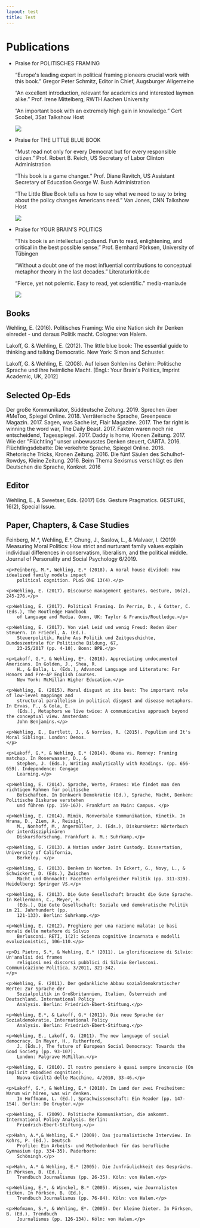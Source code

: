 ```yaml
---
layout: test
title: Test
---
```

<H1>
    Publications
</H1>
<div class="publications">
    <ul>
        <li>
            <div>
                <p>Praise for POLITISCHES FRAMING</p>
                <p>“Europe's leading expert in political framing pioneers crucial work with this book.”
                    Gregor Peter Schmitz, Editor in Chief, Augsburger Allgemeine</p>
                <p>“An excellent introduction, relevant for academics and interested laymen alike.”
                    Prof. Irene Mittelberg, RWTH Aachen University</p>
                <p>“An important book with an extremely high gain in knowledge.”
                    Gert Scobel, 3Sat Talkshow Host</p>
            </div>
            <img src="pictures/publications1.jpg">
        </li>
        <li>
            <div>
                <p>Praise for THE LITTLE BLUE BOOK</p>
                <p>“Must read not only for every Democrat but for every responsible citizen.”
                    Prof. Robert B. Reich, US Secretary of Labor
                    Clinton Administration</p>
                <p>“This book is a game changer.“
                    Prof. Diane Ravitch, US Assistant Secretary of Education
                    George W. Bush Administration</p>
                <p>“The Little Blue Book tells us how to say what we need to say to bring about the
                    policy changes Americans need.”
                    Van Jones, CNN Talkshow Host </p>
            </div>
            <img src="pictures/publications2.jpg">
        </li>
        <li>
            <div>
                <p>Praise for YOUR BRAIN'S POLITICS</p>
                <p>“This book is an intellectual godsend. Fun to read, enlightening, and critical in the
                    best possible sense.”
                    Prof. Bernhard Pörksen, University of Tübingen</p>
                <p>“Without a doubt one of the most influential contributions to conceptual metaphor
                    theory in the last decades.”
                    Literaturkritik.de</p>
                <p>“Fierce, yet not polemic. Easy to read, yet scientific.”
                    media-mania.de</p>
            </div>
            <img src="pictures/publications3.jpg">
        </li>
    </ul>
</div>
<h2>Books</h2>
<div>
    <p>Wehling, E. (2016). Politisches Framing: Wie eine Nation sich ihr Denken einredet - und daraus
        Politik macht. Cologne: von Halem.</p>
    <p>Lakoff, G. & Wehling, E. (2012). The little blue book: The essential guide to thinking and
        talking Democratic. New York: Simon and Schuster.</p>
    <p>Lakoff, G. & Wehling, E. (2008). Auf leisen Sohlen ins Gehirn: Politische Sprache und ihre
        heimliche Macht. [Engl.: Your Brain's Politics, Imprint Academic, UK, 2012]</p>
</div>
<h2>Selected Op-Eds</h2>
<div>
    <p>Der große Kommunikator, Süddeutsche Zeitung. 2019.
        Sprechen über #MeToo, Spiegel Online. 2018.
        Verräterische Sprache, Greenpeace Magazin. 2017.
        Sagen, was Sache ist, Flair Magazine. 2017.
        The far right is winning the word war, The Daily Beast. 2017.
        Fakten waren noch nie entscheidend, Tagesspiegel. 2017.
        Daddy is home, Kronen Zeitung. 2017.
        Wie der "Flüchtling" unser unbewusstes Denken steuert, CARTA. 2016.
        Flüchtlingsdebatte: Die verkehrte Sprache, Spiegel Online. 2016.
        Rhetorische Tricks, Kronen Zeitung. 2016.
        Die fünf Säulen des Schulhof-Rowdys, Kleine Zeitung. 2016.
        Beim Thema Sexismus verschlägt es den Deutschen die Sprache, Konkret. 2016</p>
</div>
<h2>Editor</h2>
<div>
    <p>Wehling, E., & Sweetser, Eds. (2017) Eds. Gesture Pragmatics. GESTURE, 16(2), Special Issue.</p>
</div>
<h2>Paper, Chapters, & Case Studies</h2>
<div>
    <p>Feinberg, M.*, Wehling, E.*, Chung, J., Saslow, L., & Malvaer, I. (2019) Measuring Moral
        Politics: How strict and nurturant family values explain individual differences in conservatism,
        liberalism, and the political middle. Journal of Personality and Social Psychology 6/2019.</p>

    <p>Feinberg, M.*, Wehling, E.* (2018). A moral house divided: How idealized family models impact
        political cognition. PLoS ONE 13(4).</p>

    <p>Wehling, E. (2017). Discourse management gestures. Gesture, 16(2), 245-276.</p>

    <p>Wehling, E. (2017). Political Framing. In Perrin, D., & Cotter, C. (Eds.), The Routledge Handbook
        of Language and Media. Oxon, UK: Taylor & Francis/Routledge.</p>

    <p>Wehling, E. (2017). Von viel Leid und wenig Freud: Reden über Steuern. In Friedel, A. (Ed.).
        Steuerpolitik, Reihe Aus Politik und Zeitgeschichte, Bundeszentrale für Politische Bildung, 67,
        23-25/2017 (pp. 4-10). Bonn: BPB.</p>

    <p>Lakoff, G.*, & Wehling, E*. (2016). Appreciating undocumented Americans. In Golden, J., Shea, R.
        H., & Balla, L. (Eds.), Advanced Language and Literature: For Honors and Pre-AP English Courses.
        New York: McMillan Higher Education.</p>

    <p>Wehling, E. (2015). Moral disgust at its best: The important role of low-level mappings and
        structural parallelism in political disgust and disease metaphors. In Ervas, F., & Gola, E.
        (Eds.), Metaphors we live twice: A communicative approach beyond the conceptual view. Amsterdam:
        John Benjamins.</p>

    <p>Wehling, E., Bartlett, J., & Norries, R. (2015). Populism and It's Moral Siblings. London: Demos.
    </p>

    <p>Lakoff, G.*, & Wehling, E.* (2014). Obama vs. Romney: Framing matchup. In Rosenwasser, D., &
        Stephen, J. (Eds.), Writing Analytically with Readings. (pp. 656-659). Independence: Cengage
        Learning.</p>

    <p>Wehling, E. (2014). Sprache, Werte, Frames: Wie findet man den richtigen Rahmen für politische
        Botschaften. In Denkwerk Demokratie (Ed.), Sprache, Macht, Denken: Politische Diskurse verstehen
        und führen (pp. 159-167). Frankfurt am Main: Campus. </p>

    <p>Wehling, E. (2014). Mimik, Nonverbale Kommunikation, Kinetik. In Wrana, D., Ziem, A., Reisigl,
        M., Nonhoff, M., Angermüller, J. (Eds.), DiskursNetz: Wörterbuch der interdisziplinären
        Diskursforschung. Frankfurt a. M.: Suhrkamp.</p>

    <p>Wehling, E. (2013). A Nation under Joint Custody. Dissertation, University of California,
        Berkeley. </p>

    <p>Wehling, E. (2013). Denken in Worten. In Eckert, G., Novy, L., & Schwickert, D. (Eds.), Zwischen
        Macht und Ohnmacht: Facetten erfolgreicher Politik (pp. 311-319). Heidelberg: Springer VS.</p>

    <p>Wehling, E. (2013). Die Gute Gesellschaft braucht die Gute Sprache. In Kellermann, C., Meyer, H.
        (Eds.), Die Gute Gesellschaft: Soziale und demokratische Politik im 21. Jahrhundert (pp.
        121-133). Berlin: Suhrkamp.</p>

    <p>Wehling, E. (2012). Preghiere per una nazione malata: Le basi morali delle metafore di Silvio
        Berlusconi. RETI, 1(2): Scienza cognitive incarnata e modelli evoluzionistici, 106-110.</p>

    <p>Di Pietro, S.*, & Wehling, E.* (2011). La glorificazione di Silvio: Un'analisi dei frames
        religiosi nei discorsi pubblici di Silvio Berlusconi. Communicazione Politica, 3/2011, 321-342.
    </p>

    <p>Wehling, E. (2011). Der gedankliche Abbau sozialdemokratischer Werte: Zur Sprache der
        Sozialpolitik in Großbritannien, Italien, Österreich und Deutschland. International Policy
        Analysis. Berlin: Friedrich-Ebert-Stiftung.</p>

    <p>Wehling, E.*, & Lakoff, G.* (2011). Die neue Sprache der Sozialdemokratie. International Policy
        Analysis. Berlin: Friedrich-Ebert-Stiftung.</p>

    <p>Wehling, E., Lakoff, G. (2011). The new language of social democracy. In Meyer, H., Rutherford,
        J. (Eds.), The future of European Social Democracy: Towards the Good Society (pp. 93-107).
        London: Palgrave McMillan.</p>

    <p>Wehling, E. (2010). Il nostro pensiero è quasi sempre inconscio (On implicit embodied cognition).
        Nuova Civiltà delle Macchine, 4/2010, 33-46.</p>

    <p>Lakoff, G.*, & Wehling, E.* (2010). Im Land der zwei Freiheiten: Warum wir hören, was wir denken.
        In Hoffmann, L. (Ed.), Sprachwissenschaft: Ein Reader (pp. 147-154). Berlin: De Gruyter.</p>

    <p>Wehling, E. (2009). Politische Kommunikation, die ankommt. International Policy Analysis. Berlin:
        Friedrich-Ebert-Stiftung.</p>

    <p>Hahn, A.*,& Wehling, E.* (2009). Das journalistische Interview. In Kohrs, P. (Ed.). Deutsch
        Profile: Ein Arbeits- und Methodenbuch für das berufliche Gymnasium (pp. 334-35). Paderborn:
        Schöningh.</p>

    <p>Hahn, A.* & Wehling, E.* (2005). Die Junfräulichkeit des Gesprächs. In Pörksen, B. (Ed.),
        Trendbuch Journalismus (pp. 26-35). Köln: von Halem.</p>

    <p>Wehling, E.*, & Winckel, B.* (2005). Wissen, wie Journalisten ticken. In Pörksen, B. (Ed.),
        Trendbuch Journalismus (pp. 76-84). Köln: von Halem.</p>

    <p>Hofmann, S.*, & Wehling, E*. (2005). Der kleine Dieter. In Pörksen, B. (Ed.), Trendbuch
        Journalismus (pp. 126-134). Köln: von Halem.</p>

</div>